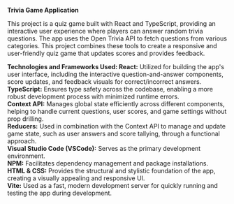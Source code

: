 <b> Trivia Game Application</b> 

This project is a quiz game built with React and TypeScript, providing an interactive user experience where players can answer random trivia questions. The app uses the Open Trivia API to fetch questions from various categories. This project combines these tools to create a responsive and user-friendly quiz game that updates scores and provides feedback. 

<b> Technologies and Frameworks Used: </b> 
<b> React:</b> Utilized for building the app's user interface, including the interactive question-and-answer components, score updates, and feedback visuals for correct/incorrect answers. <br /> 
<b> TypeScript:</b> Ensures type safety across the codebase, enabling a more robust development process with minimized runtime errors. <br /> 
<b> Context API:</b> Manages global state efficiently across different components, helping to handle current questions, user scores, and game settings without prop drilling. <br /> 
<b> Reducers:</b> Used in combination with the Context API to manage and update game state, such as user answers and score tallying, through a functional approach. <br /> 
<b> Visual Studio Code (VSCode):</b> Serves as the primary development environment. <br /> 
<b>NPM:</b> Facilitates dependency management and package installations. <br /> 
<b>HTML & CSS:</b> Provides the structural and stylistic foundation of the app, creating a visually appealing and responsive UI. <br /> 
<b>Vite:</b> Used as a fast, modern development server for quickly running and testing the app during development. <br /> 







